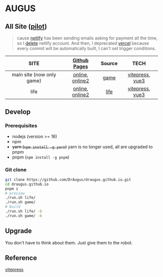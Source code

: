 # AUGUS

## All Site ([pilot][pilot])

> cause [netlify][netlify] has been sending emails asking for payment all the time, so I [delete](https://app.netlify.com/user/settings#danger-zone) netlify account. And then, I deprecated [vercel][vercel] because every commit will be automatically built, I can't set trigger conditions.

| SITE | [Github Pages][new-repo] | Source | TECH|
| :--: |:--: |:--: | :--:|
| main site (now only game)|  [online][site0-1], [online2][site0-2] | [game](./game/) | [vitepress][vitepress], [vue3][vue] |
| life | [online][site6-1], [online2][pilot] | [life](./life/) | [vitepress][vitepress], [vue3][vue] |

## Develop

### Prerequisites

- nodejs (version >= 16)
- npm
- ~~yarn (`npm install -g yarn`)~~ yarn is no longer used, all are upgraded to pnpm
- pnpm (`npm install -g pnpm`)

### Git clone

```bash
git clone https://github.com/DrAugus/draugus.github.io.git
cd draugus.github.io
pnpm i
# preview
./run.sh life/
./run.sh game/
# build
./run.sh life/ -b
./run.sh game/ -b
```

## Upgrade

You don't have to think about them. Just give them to the robot.

## Reference

[vitepress][vitepress]

[pilot]:https://augusmeow.github.io/
[site0-1]: https://draugus.github.io/
[site0-2]: https://augusmeow.github.io/game/
[site6-1]: https://augusmeow.github.io/life/
[netlify]: https://netlify.com/
[vercel]: https://vercel.com/
[vue]: https://vuejs.org
[vitepress]: https://vitepress.vuejs.org/
[new-repo]: https://github.com/augusmeow/
